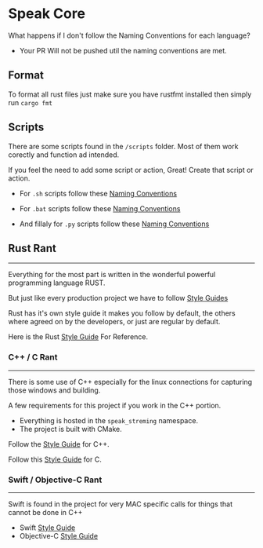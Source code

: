 # Speak Core

What happens if I don't follow the Naming Conventions for each language?

- Your PR Will not be pushed util the naming conventions are met.

## Format

To format all rust files just make sure you have rustfmt installed then simply run `cargo fmt`

## Scripts

There are some scripts found in the `/scripts` folder. Most of them work corectly and function ad intended.

If you feel the need to add some script or action, Great! Create that script or action.

- For `.sh` scripts follow these [Naming Conventions](https://linuxconcept.com/variable-naming-in-bash-script/#:~:text=Use%20camelCase%20or%20snake_case%20for%20naming%20variables&text=Two%20popular%20naming%20conventions%20for,each%20subsequent%20word%20is%20uppercase.)

- For `.bat` scripts follow these [Naming Conventions](https://wiki.c2.com/?BatFileCodingStandard)

- And fillaly for `.py` scripts follow these [Naming Conventions](https://peps.python.org/pep-0008/)

## Rust Rant

---

Everything for the most part is written in the wonderful powerful programming language RUST.

But just like every production project we have to follow [Style Guides](https://www.techtarget.com/searchsoftwarequality/feature/Follow-Googles-lead-with-programming-style-guides#:~:text=A%20style%20guide%20tells%20a,and%20bad%20programming%20behavior%20explicit.)

Rust has it's own style guide it makes you follow by default, the others where agreed on by the developers, or just are regular by default.

Here is the Rust [Style Guide](https://rust-lang.github.io/api-guidelines/naming.html) For Reference.

### C++ / C Rant

---

There is some use of C++ especially for the linux connections for capturing those windows and building.

A few requirements for this project if you work in the C++ portion.

- Everything is hosted in the `speak_streming` namespace.
- The project is built with CMake.

Follow the [Style Guide](https://google.github.io/styleguide/cppguide.html) for C++.

Follow this [Style Guide](https://www.cs.umd.edu/~nelson/classes/resources/cstyleguide/) for C.

### Swift / Objective-C Rant

---

Swift is found in the project for very MAC specific calls for things that cannot be done in C++

- Swift [Style Guide](https://google.github.io/swift/)
- Objective-C [Style Guide](https://google.github.io/styleguide/objcguide.html)
